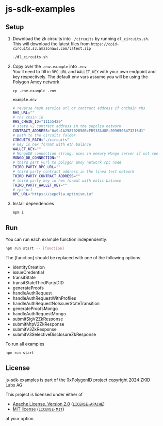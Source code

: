 # js-sdk-examples

## Setup

1. Download the zk circuits into `./circuits` by running `dl_circuits.sh`. This will download the latest files from `https://opid-circuits.s3.amazonaws.com/latest.zip`

    ```bash
    ./dl_circuits.sh
    ```

2. Copy over the `.env.example` into `.env`  
  You'll need to fill in `RPC_URL` and `WALLET_KEY` with your own endpoint and key respectively. The default env vars assume you will be using the Polygon Amoy network.

    ```bash
    cp .env.example .env
    ```

    `example.env`

    ```bash
    # reverse hash service url or contract address if onchain rhs
    RHS_URL=""
    # rhs chain id
    RHS_CHAIN_ID="11155420"
    # state v2 contract address in the sepolia network
    CONTRACT_ADDRESS="0x9a1A258702050BcFB938Ad8Ec0996503473216d1"
    # path to the circuits folder
    CIRCUITS_PATH="./circuits" 
    # key in hex format with eth balance
    WALLET_KEY="" 
    # MongoDB connection string, uses in memory Mongo server if not specified
    MONGO_DB_CONNECTION=""
    # third part yurl to polygon amoy network rpc node
    THIRD_PARTY_RPC_URL="" 
    # third party contract address in the linea test network
    THIRD_PARTY_CONTRACT_ADDRESS=""
    # third party key in hex format with matic balance
    THIRD_PARTY_WALLET_KEY=""
    # rpc url
    RPC_URL="https://sepolia.optimism.io"

    ```

3. Install dependencies

    ```bash
    npm i 
    ```

## Run

You can run each example function independently:

```bash
npm run start -- [function]
```

The [function] should be replaced with one of the following options:

- identityCreation  
- issueCredential  
- transitState
- transitStateThirdPartyDID
- generateProofs
- handleAuthRequest
- handleAuthRequestWithProfiles
- handleAuthRequestNoIssuerStateTransition
- generateProofsMongo
- handleAuthRequestMongo
- submitSigV2ZkResponse
- submitMtpV2ZkResponse
- submitV3ZkResponse
- submitV3SelectiveDisclosureZkResponse

To run all examples

```bash
npm run start
```

## License

js-sdk-examples is part of the 0xPolygonID project copyright 2024 ZKID Labs AG

This project is licensed under either of

- [Apache License, Version 2.0](https://www.apache.org/licenses/LICENSE-2.0) ([`LICENSE-APACHE`](LICENSE-APACHE))
- [MIT license](https://opensource.org/licenses/MIT) ([`LICENSE-MIT`](LICENSE-MIT))

at your option.
